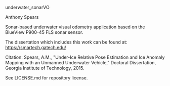 underwater_sonarVO

Anthony Spears

Sonar-based underwater visual odometry application based on the BlueView P900-45 FLS sonar sensor.

The dissertation which includes this work can be found at:
https://smartech.gatech.edu/

Citation: Spears, A.M., "Under-Ice Relative Pose Estimation and Ice Anomaly Mapping with an Unmanned Underwater Vehicle," Doctoral Dissertation, Georgia Institute of Technology, 2015.

See LICENSE.md for repository license.

